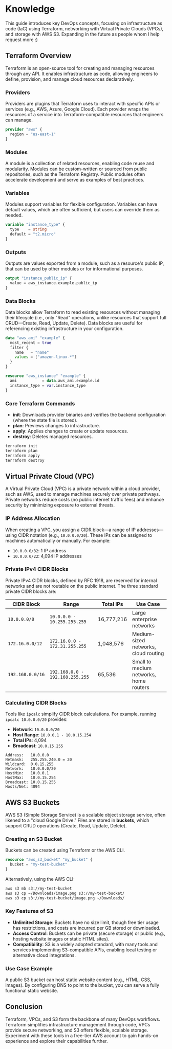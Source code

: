# Knowledge

This guide introduces key DevOps concepts, focusing on infrastructure as code (IaC) using Terraform, networking with Virtual Private Clouds (VPCs), and storage with AWS S3. Expanding in the future as people whom I help request more :)

## Terraform Overview

Terraform is an open-source tool for creating and managing resources through any API. It enables infrastructure as code, allowing engineers to define, provision, and manage cloud resources declaratively.

### Providers

Providers are plugins that Terraform uses to interact with specific APIs or services (e.g., AWS, Azure, Google Cloud). Each provider wraps the resources of a service into Terraform-compatible resources that engineers can manage.

```terraform
provider "aws" {
  region = "us-east-1"
}
```

### Modules

A module is a collection of related resources, enabling code reuse and modularity. Modules can be custom-written or sourced from public repositories, such as the Terraform Registry. Public modules often accelerate development and serve as examples of best practices.

### Variables

Modules support variables for flexible configuration. Variables can have default values, which are often sufficient, but users can override them as needed.

```terraform
variable "instance_type" {
  type    = string
  default = "t2.micro"
}
```

### Outputs

Outputs are values exported from a module, such as a resource's public IP, that can be used by other modules or for informational purposes.

```terraform
output "instance_public_ip" {
  value = aws_instance.example.public_ip
}
```

### Data Blocks

Data blocks allow Terraform to read existing resources without managing their lifecycle (i.e., only "Read" operations, unlike resources that support full CRUD—Create, Read, Update, Delete). Data blocks are useful for referencing existing infrastructure in your configuration.

```terraform
data "aws_ami" "example" {
  most_recent = true
  filter {
    name   = "name"
    values = ["amazon-linux-*"]
  }
}

resource "aws_instance" "example" {
  ami           = data.aws_ami.example.id
  instance_type = var.instance_type
}
```

### Core Terraform Commands

- **init**: Downloads provider binaries and verifies the backend configuration (where the state file is stored).
- **plan**: Previews changes to infrastructure.
- **apply**: Applies changes to create or update resources.
- **destroy**: Deletes managed resources.

```bash
terraform init
terraform plan
terraform apply
terraform destroy
```

## Virtual Private Cloud (VPC)

A Virtual Private Cloud (VPC) is a private network within a cloud provider, such as AWS, used to manage machines securely over private pathways. Private networks reduce costs (no public internet traffic fees) and enhance security by minimizing exposure to external threats.

### IP Address Allocation

When creating a VPC, you assign a CIDR block—a range of IP addresses—using CIDR notation (e.g., `10.0.0.0/20`). These IPs can be assigned to machines automatically or manually. For example:

- `10.0.0.0/32`: 1 IP address
- `10.0.0.0/22`: 4,094 IP addresses

### Private IPv4 CIDR Blocks

Private IPv4 CIDR blocks, defined by RFC 1918, are reserved for internal networks and are not routable on the public internet. The three standard private CIDR blocks are:

| CIDR Block       | Range                           | Total IPs  | Use Case                               |
| ---------------- | ------------------------------- | ---------- | -------------------------------------- |
| `10.0.0.0/8`     | `10.0.0.0 - 10.255.255.255`     | 16,777,216 | Large enterprise networks              |
| `172.16.0.0/12`  | `172.16.0.0 - 172.31.255.255`   | 1,048,576  | Medium-sized networks, cloud routing   |
| `192.168.0.0/16` | `192.168.0.0 - 192.168.255.255` | 65,536     | Small to medium networks, home routers |

### Calculating CIDR Blocks

Tools like `ipcalc` simplify CIDR block calculations. For example, running `ipcalc 10.0.0.0/20` provides:

- **Network**: `10.0.0.0/20`
- **Host Range**: `10.0.0.1 - 10.0.15.254`
- **Total IPs**: 4,094
- **Broadcast**: `10.0.15.255`

```
Address:   10.0.0.0
Netmask:   255.255.240.0 = 20
Wildcard:  0.0.15.255
Network:   10.0.0.0/20
HostMin:   10.0.0.1
HostMax:   10.0.15.254
Broadcast: 10.0.15.255
Hosts/Net: 4094
```

## AWS S3 Buckets

AWS S3 (Simple Storage Service) is a scalable object storage service, often likened to a "cloud Google Drive." Files are stored in **buckets**, which support CRUD operations (Create, Read, Update, Delete).

### Creating an S3 Bucket

Buckets can be created using Terraform or the AWS CLI.

```terraform
resource "aws_s3_bucket" "my_bucket" {
  bucket = "my-test-bucket"
}
```

Alternatively, using the AWS CLI:

```bash
aws s3 mb s3://my-test-bucket
aws s3 cp ~/Downloads/image.png s3://my-test-bucket/
aws s3 cp s3://my-test-bucket/image.png ~/Downloads/
```

### Key Features of S3

- **Unlimited Storage**: Buckets have no size limit, though free tier usage has restrictions, and costs are incurred per GB stored or downloaded.
- **Access Control**: Buckets can be private (secure storage) or public (e.g., hosting website images or static HTML sites).
- **Compatibility**: S3 is a widely adopted standard, with many tools and services implementing S3-compatible APIs, enabling local testing or alternative cloud integrations.

### Use Case Example

A public S3 bucket can host static website content (e.g., HTML, CSS, images). By configuring DNS to point to the bucket, you can serve a fully functional static website.

## Conclusion

Terraform, VPCs, and S3 form the backbone of many DevOps workflows. Terraform simplifies infrastructure management through code, VPCs provide secure networking, and S3 offers flexible, scalable storage. Experiment with these tools in a free-tier AWS account to gain hands-on experience and explore their capabilities further.
